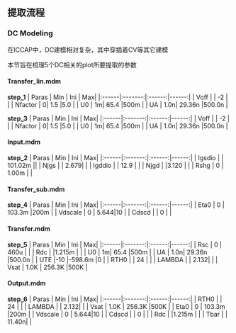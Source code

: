 ## 提取流程
### DC Modeling

在ICCAP中，DC建模相对复杂，其中穿插着CV等其它建模

本节旨在梳理5个DC相关的plot所要提取的参数

#### Transfer_lin.mdm

**step_1**
| Paras | Min | Ini | Max|
|:------|:-------:|:------:|------:|
| Voff | | -2 | |
| Nfactor | 0| 1.5 |5.0 |
| U0 |  1m| 65.4 |500m |
| UA |  1.0n| 29.36n |500.0n |

**step_3**
| Paras | Min | Ini | Max|
|:------|:-------:|:------:|------:|
| Voff | | -2 | |
| Nfactor | 0| 1.5 |5.0 |
| U0 |  1m| 65.4 |500m |
| UA |  1.0n| 29.36n |500.0n |

#### Input.mdm

**step_2**
| Paras | Min | Ini | Max|
|:------|:-------:|:------:|------:|
| Igsdio | | 101.02m ||
| Njgs |  | 2.679| |
| Igddio |  | 12.9 | |
| Njgd |  |3.120  | |
| Rshg | 0 | 1.00m | |

#### Transfer_sub.mdm

**step_4**
| Paras | Min | Ini | Max|
|:------|:-------:|:------:|------:|
| Eta0 | 0 | 103.3m |200m |
| Vdscale | 0 | 5.644|10 |
| Cdscd |  | 0 | |

#### Transfer.mdm

**step_5**
| Paras | Min | Ini | Max|
|:------|:-------:|:------:|------:|
| Rsc | 0 | 460u | |
| Rdc |  |1.215m  | |
| U0 |  1m| 65.4 |500m |
| UA |  1.0n| 29.36n |500.0n |
| UTE |-10  |-598.6m  |0 |
| RTH0 |  | 24 | |
| LAMBDA |  | 2.132| |
| Vsat | 1.0K | 256.3K |500K |


#### Output.mdm

**step_6**
| Paras | Min | Ini | Max|
|:------|:-------:|:------:|------:|
| RTH0 |  | 24 | |
| LAMBDA |  | 2.132| |
| Vsat | 1.0K | 256.3K |500K |
| Eta0 | 0 | 103.3m |200m |
| Vdscale | 0 | 5.644|10 |
| Cdscd |  | 0 | |
| Rdc |  |1.215m  | |
| Tbar |  | 11.40n| |